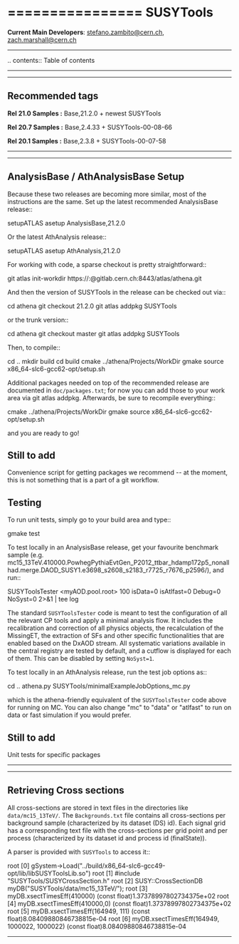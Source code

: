
================
SUSYTools
================

**Current Main Developers**: stefano.zambito@cern.ch, zach.marshall@cern.ch

------------------------------------

.. contents:: Table of contents


------------------------------------

------------------------------------
Recommended tags
------------------------------------

**Rel 21.0 Samples :**   Base,21.2.0 + newest SUSYTools

**Rel 20.7 Samples :**   Base,2.4.33 + SUSYTools-00-08-66

**Rel 20.1 Samples :**   Base,2.3.8 + SUSYTools-00-07-58


------------------------------------

------------------------
AnalysisBase / AthAnalysisBase Setup
------------------------

Because these two releases are becoming more similar, most of the instructions are the same.  Set up the latest recommended AnalysisBase release::

   setupATLAS
   asetup AnalysisBase,21.2.0

Or the latest AthAnalysis release::

   setupATLAS
   asetup AthAnalysis,21.2.0

For working with code, a sparse checkout is pretty straightforward::

   git atlas init-workdir https://:@gitlab.cern.ch:8443/atlas/athena.git

And then the version of SUSYTools in the release can be checked out via::

   cd athena
   git checkout 21.2.0
   git atlas addpkg SUSYTools

or the trunk version::

   cd athena
   git checkout master
   git atlas addpkg SUSYTools

Then, to compile::

   cd ..
   mkdir build
   cd build
   cmake ../athena/Projects/WorkDir
   gmake
   source x86_64-slc6-gcc62-opt/setup.sh

Additional packages needed on top of the recommended release are documented in ``doc/packages.txt``; for now you can add those to your work area via git atlas addpkg.  Afterwards, be sure to recompile everything::
   
   cmake ../athena/Projects/WorkDir
   gmake
   source x86_64-slc6-gcc62-opt/setup.sh

and you are ready to go!

## Still to add ##

Convenience script for getting packages we recommend -- at the moment, this is not something that is a part of a git workflow.

Testing
--------------

To run unit tests, simply go to your build area and type::

   gmake test

To test locally in an AnalysisBase release, get your favourite benchmark sample (e.g. mc15_13TeV.410000.PowhegPythiaEvtGen_P2012_ttbar_hdamp172p5_nonallhad.merge.DAOD_SUSY1.e3698_s2608_s2183_r7725_r7676_p2596/), and run::

   SUSYToolsTester <myAOD.pool.root> 100 isData=0 isAtlfast=0 Debug=0 NoSyst=0 2>&1 | tee log

The standard ``SUSYToolsTester`` code is meant to test the configuration of all the relevant CP tools and apply a minimal analysis flow. It includes the recalibration and correction of all physics objects, the recalculation of the MissingET, the extraction of SFs and other specific functionalities that are enabled based on the DxAOD stream. All systematic variations available in the central registry are tested by default, and a cutflow is displayed for each of them. This can be disabled by setting ``NoSyst=1``.

To test locally in an AthAnalysis release, run the test job options as::

   cd ..
   athena.py SUSYTools/minimalExampleJobOptions_mc.py
   
which is the athena-friendly equivalent of the ``SUSYToolsTester`` code above for running on MC.  You can also change "mc" to "data" or "atlfast" to run on data or fast simulation if you would prefer.

## Still to add ##

Unit tests for specific packages

------------------------------------

--------------------------------
Retrieving Cross sections
--------------------------------
All cross-sections are stored in text files in the directories like ``data/mc15_13TeV/``.
The ``Backgrounds.txt`` file contains all cross-sections per background sample (characterized by its dataset (DS) id).
Each signal grid has a corresponding text file with the cross-sections per grid point and per process (characterized by its dataset id and process id (finalState)).

A parser is provided with ``SUSYTools`` to access it::

   root [0] gSystem->Load("../build/x86_64-slc6-gcc49-opt/lib/libSUSYToolsLib.so")
   root [1] #include "SUSYTools/SUSYCrossSection.h"
   root [2] SUSY::CrossSectionDB myDB("SUSYTools/data/mc15_13TeV/");
   root [3] myDB.xsectTimesEff(410000)
   (const float)1.37378997802734375e+02
   root [4] myDB.xsectTimesEff(410000,0)
   (const float)1.37378997802734375e+02
   root [5] myDB.xsectTimesEff(164949, 111)
   (const float)8.08409880846738815e-04
   root [6] myDB.xsectTimesEff(164949, 1000022, 1000022)
   (const float)8.08409880846738815e-04


------------------------------------

